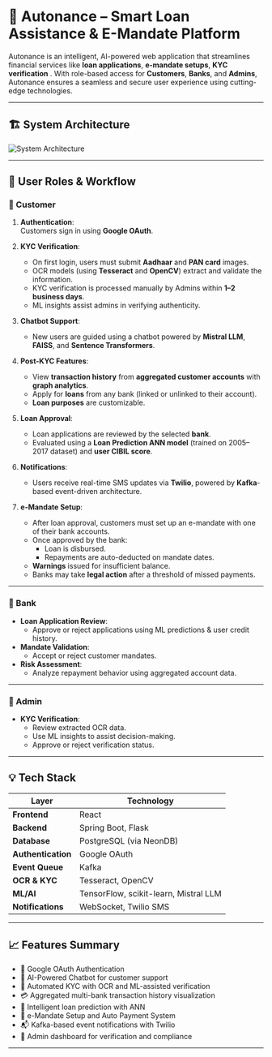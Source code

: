 # 🚀 Autonance – Smart Loan Assistance & E-Mandate Platform

Autonance is an intelligent, AI-powered web application that streamlines financial services like **loan applications**, **e-mandate setups**, **KYC verification** . With role-based access for **Customers**, **Banks**, and **Admins**, Autonance ensures a seamless and secure user experience using cutting-edge technologies.

---

## 🏗️ System Architecture

![System Architecture](https://res.cloudinary.com/dte1f5c5z/image/upload/fl_preserve_transparency/v1746703302/system1_you4cf.jpg?_s=public-apps)

---

## 👥 User Roles & Workflow

### 🔹 Customer

1. **Authentication**:  
   Customers sign in using **Google OAuth**.

2. **KYC Verification**:
   - On first login, users must submit **Aadhaar** and **PAN card** images.
   - OCR models (using **Tesseract** and **OpenCV**) extract and validate the information.
   - KYC verification is processed manually by Admins within **1–2 business days**.
   - ML insights assist admins in verifying authenticity.

3. **Chatbot Support**:
   - New users are guided using a chatbot powered by **Mistral LLM**, **FAISS**, and **Sentence Transformers**.

4. **Post-KYC Features**:
   - View **transaction history** from **aggregated customer accounts** with **graph analytics**.
   - Apply for **loans** from any bank (linked or unlinked to their account).
   - **Loan purposes** are customizable.

5. **Loan Approval**:
   - Loan applications are reviewed by the selected **bank**.
   - Evaluated using a **Loan Prediction ANN model** (trained on 2005–2017 dataset) and **user CIBIL score**.

6. **Notifications**:
   - Users receive real-time SMS updates via **Twilio**, powered by **Kafka**-based event-driven architecture.

7. **e-Mandate Setup**:
   - After loan approval, customers must set up an e-mandate with one of their bank accounts.
   - Once approved by the bank:
     - Loan is disbursed.
     - Repayments are auto-deducted on mandate dates.
   - **Warnings** issued for insufficient balance.
   - Banks may take **legal action** after a threshold of missed payments.

---

### 🔹 Bank

- **Loan Application Review**:
  - Approve or reject applications using ML predictions & user credit history.
- **Mandate Validation**:
  - Accept or reject customer mandates.
- **Risk Assessment**:
  - Analyze repayment behavior using aggregated account data.

---

### 🔹 Admin

- **KYC Verification**:
  - Review extracted OCR data.
  - Use ML insights to assist decision-making.
  - Approve or reject verification status.

---

## 💡 Tech Stack

| Layer              | Technology                           |
|-------------------|--------------------------------------|
| **Frontend**       | React                                |
| **Backend**        | Spring Boot, Flask                   |
| **Database**       | PostgreSQL (via NeonDB)              |
| **Authentication** | Google OAuth                         |
| **Event Queue**    | Kafka                                |
| **OCR & KYC**      | Tesseract, OpenCV                    |
| **ML/AI**          | TensorFlow, scikit-learn, Mistral LLM |
| **Notifications**  | WebSocket, Twilio SMS                |

---

## 📈 Features Summary

- 🔐 Google OAuth Authentication  
- 🧠 AI-Powered Chatbot for customer support  
- 📄 Automated KYC with OCR and ML-assisted verification  
- 💳 Aggregated multi-bank transaction history visualization  
- 🧾 Intelligent loan prediction with ANN  
- 🔁 e-Mandate Setup and Auto Payment System  
- 📬 Kafka-based event notifications with Twilio  
- 👮 Admin dashboard for verification and compliance  

---


